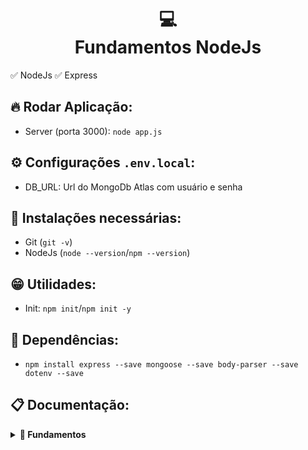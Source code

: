 <h1 align="center">
  💻<br>Fundamentos NodeJs
</h1>

✅ NodeJs ✅ Express

## 🔥 Rodar Aplicação:

- Server (porta 3000): `node app.js`

## ⚙️ Configurações `.env.local`:
- DB_URL: Url do MongoDb Atlas com usuário e senha

## 😬 Instalações necessárias:

- Git (`git -v`)
- NodeJs (`node --version`/`npm --version`)

## 😁 Utilidades:

- Init: `npm init`/`npm init -y`

## 👶 Dependências:

- `npm install express --save mongoose --save body-parser --save dotenv --save`

## 📋 Documentação:

<details>
<summary><b>📒 Fundamentos</b></summary>

- **Métodos:** O acesso a cada path parameter pode ser criada usando o método adequado, podendo ter acesso as query e corpo da requisição, como exemplo: `http://localhost:3000?name=Higor&lastName=Batista`

  - ###### Code:

    ```
    const express = require("express");
    const app = express();

    app.get("/", (req, res) => {
    const { name, lastName } = req.query;

    return res.send({ message: `Nome: ${name} - Sobrenome: ${lastName}` });
    });

    app.listen(3000);
    module.exports = app;
    ```

- **Rotas:** Separar cada rota em arquivo específico gera melhor legibilidade do código e facilidade para estruturação no desenvolvimento, dessa forma o app só terá que importar a rota e essa importação ficará responsável pode definir os métodos, middlewares e etc.

  - ###### Code:

    ```
    const express = require("express");
    const app = express();

    const indexRoute = require("./routes/index");
    app.use("/", indexRoute);

    app.listen(3000);
    module.exports = app;
    ```

</details>
